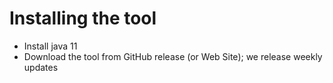 # Installing the tool

* Install java 11
* Download the tool from GitHub release (or Web Site); we release weekly updates

